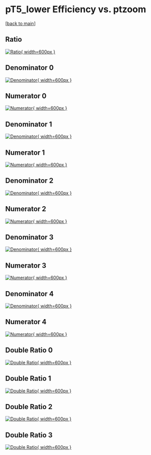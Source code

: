 # pT5_lower Efficiency vs. ptzoom

[[back to main](./)]



## Ratio

[![Ratio](../mtv/var/pT5_lower_base_321_0_eff_ptzoom.png){ width=600px }](../mtv/var/pT5_lower_base_321_0_eff_ptzoom.pdf)

## Denominator 0

[![Denominator](../mtv/den/pT5_lower_base_321_0_eff_ptzoom_den0.png){ width=600px }](../mtv/den/pT5_lower_base_321_0_eff_ptzoom_den0.pdf)

## Numerator 0

[![Numerator](../mtv/num/pT5_lower_base_321_0_eff_ptzoom_num0.png){ width=600px }](../mtv/num/pT5_lower_base_321_0_eff_ptzoom_num0.pdf)

## Denominator 1

[![Denominator](../mtv/den/pT5_lower_base_321_0_eff_ptzoom_den1.png){ width=600px }](../mtv/den/pT5_lower_base_321_0_eff_ptzoom_den1.pdf)

## Numerator 1

[![Numerator](../mtv/num/pT5_lower_base_321_0_eff_ptzoom_num1.png){ width=600px }](../mtv/num/pT5_lower_base_321_0_eff_ptzoom_num1.pdf)

## Denominator 2

[![Denominator](../mtv/den/pT5_lower_base_321_0_eff_ptzoom_den2.png){ width=600px }](../mtv/den/pT5_lower_base_321_0_eff_ptzoom_den2.pdf)

## Numerator 2

[![Numerator](../mtv/num/pT5_lower_base_321_0_eff_ptzoom_num2.png){ width=600px }](../mtv/num/pT5_lower_base_321_0_eff_ptzoom_num2.pdf)

## Denominator 3

[![Denominator](../mtv/den/pT5_lower_base_321_0_eff_ptzoom_den3.png){ width=600px }](../mtv/den/pT5_lower_base_321_0_eff_ptzoom_den3.pdf)

## Numerator 3

[![Numerator](../mtv/num/pT5_lower_base_321_0_eff_ptzoom_num3.png){ width=600px }](../mtv/num/pT5_lower_base_321_0_eff_ptzoom_num3.pdf)

## Denominator 4

[![Denominator](../mtv/den/pT5_lower_base_321_0_eff_ptzoom_den4.png){ width=600px }](../mtv/den/pT5_lower_base_321_0_eff_ptzoom_den4.pdf)

## Numerator 4

[![Numerator](../mtv/num/pT5_lower_base_321_0_eff_ptzoom_num4.png){ width=600px }](../mtv/num/pT5_lower_base_321_0_eff_ptzoom_num4.pdf)

## Double Ratio 0

[![Double Ratio](../mtv/ratio/pT5_lower_base_321_0_eff_ptzoom_ratio0.png){ width=600px }](../mtv/ratio/pT5_lower_base_321_0_eff_ptzoom_ratio0.pdf)

## Double Ratio 1

[![Double Ratio](../mtv/ratio/pT5_lower_base_321_0_eff_ptzoom_ratio1.png){ width=600px }](../mtv/ratio/pT5_lower_base_321_0_eff_ptzoom_ratio1.pdf)

## Double Ratio 2

[![Double Ratio](../mtv/ratio/pT5_lower_base_321_0_eff_ptzoom_ratio2.png){ width=600px }](../mtv/ratio/pT5_lower_base_321_0_eff_ptzoom_ratio2.pdf)

## Double Ratio 3

[![Double Ratio](../mtv/ratio/pT5_lower_base_321_0_eff_ptzoom_ratio3.png){ width=600px }](../mtv/ratio/pT5_lower_base_321_0_eff_ptzoom_ratio3.pdf)

